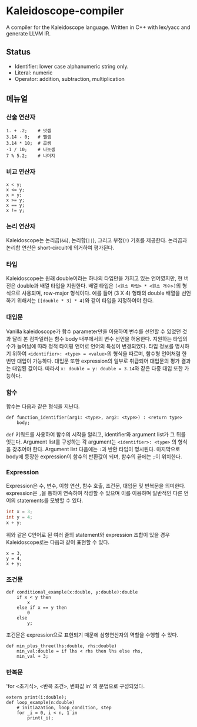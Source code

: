 # Kaleidoscope-compiler
A compiler for the Kaleidoscope language. Written in C++ with lex/yacc and generate LLVM IR.

## Status
* Identifier: lower case alphanumeric string only.
* Literal:  numeric
* Operator: addition, subtraction, multiplication

## 메뉴얼

### 산술 연산자
~~~
1. + .2;	# 덧셈
3.14 - 0;	# 뺄셈
3.14 * 10;	# 곱셈
-1 / 10;	# 나눗셈
7 % 5.2;	# 나머지
~~~

### 비교 연산자
~~~
x < y;
x <= y;
x > y;
x >= y;
x == y;
x != y;
~~~

### 논리 연산자
Kaleidoscope는 논리곱(`&&`), 논리합(`||`), 그리고 부정(`!`) 기호를 제공한다.
논리곱과 논리합 연산은 short-circuit에 의거하여 평가된다.

### 타입
Kaleidoscope는 원래 double이라는 하나의 타입만을 가지고 있는 언어였지만, 현 버전은 double과 배열 타입을 지원한다.
배열 타입은 `[<원소 타입> * <원소 개수>]`의 형식으로 사용되며, row-major 형식이다.
예를 들어 (3 X 4) 형태의 double 배열을 선언하기 위해서는 `[[double * 3] * 4]`와 같이 타입을 지정하여야 한다.

### 대입문
Vanilla kaleidoscope가 함수 parameter만을 이용하여 변수를 선언할 수 있었던 것과 달리 본 컴파일러는 함수 body 내부에서의 변수 선언을 허용한다. 
지원하는 타입의 수가 늘어남에 따라 정적 타이핑 언어로 언어의 특성이 변경되었다.
타입 정보를 명시하기 위하여 `<identifier>: <type> = <value>`의 형식을 따르며, 함수형 언어처럼 한 번만 대입이 가능하다. 
대입문 또한 expression의 일부로 취급되어 대입문의 평가 결과는 대입된 값이다. 따라서 `x: double = y: double = 3.14`와 같은 다중 대입 또한 가능하다.

### 함수
함수는 다음과 같은 형식을 지닌다.
~~~
def function_identifier(arg1: <type>, arg2: <type>) : <return type>
	body;
~~~
`def` 키워드를 사용하여 함수의 시작을 알리고, identifier와 argument list가 그 뒤를 잇는다.
Argument list를 구성하는 각 argument는 `<identifier>: <type>` 의 형식을 갖추어야 한다.
Argument list 다음에는 `:`과 반환 타입이 명시된다.
마지막으로 body에 등장한 expression이 함수의 반환값이 되며, 함수의 끝에는 `;`이 위치한다.

### Expression
Expression은 수, 변수, 이항 연산, 함수 호출, 조건문, 대입문 및 반복문을 의미한다.
expression은 `,`을 통하여 연속하여 작성할 수 있으며 이를 이용하며 일반적인 다른 언어의 statements를 모방할 수 있다.
~~~c
int x = 3;
int y = 4;
x + y;
~~~
위와 같은 C언어로 된 여러 줄의 statement와 expression 조합이 있을 경우 Kaleidoscope로는 다음과 같이 표현할 수 있다.
~~~
x = 3,
y = 4,
x + y;
~~~

### 조건문
~~~
def conditional_example(x:double, y:double):double
	if x < y then
		x
	else if x == y then
		0
	else
		y;
~~~
조건문은 expression으로 표현되기 때문에 삼항연산자의 역할을 수행할 수 있다.
~~~
def min_plus_three(lhs:double, rhs:double)
	min_val:double = if lhs < rhs then lhs else rhs,
	min_val + 3;
~~~

### 반복문
'for <초기식>, <반복 조건>, 변화값 in' 의 문법으로 구성되었다.
~~~
extern print(i:double);
def loop_example(n:double)
	# initiazation, loop_condition, step
	for _i = 0, i < n, 1 in
		print(_i);
~~~
